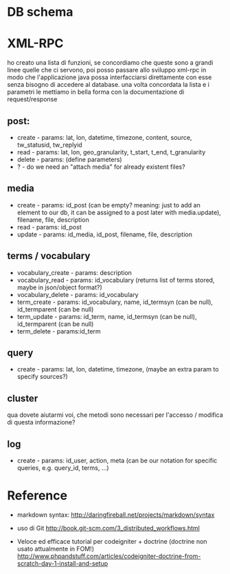 # DB schema

# XML-RPC

ho creato una lista di funzioni, se concordiamo che queste sono a grandi linee quelle che ci servono, poi posso passare allo sviluppo xml-rpc in modo 
che l'applicazione java possa interfacciarsi direttamente con esse senza bisogno di accedere al database. una volta concordata la lista e i parametri
le mettiamo in bella forma con la documentazione di request/response

## post:
- create - params: lat, lon, datetime, timezone, content, source, tw_statusid, tw_replyid
- read - params: lat, lon, geo_granularity, t_start, t_end, t_granularity
- delete - params: (define parameters)
- ? - do we need an "attach media" for already existent files?

## media
- create - params: id_post (can be empty? meaning: just to add an element to our db, it can be assigned to a post later with media.update), filename, file, description
- read - params: id_post
- update - params: id_media, id_post, filename, file, description

## terms / vocabulary
- vocabulary_create - params: description
- vocabulary_read - params: id_vocabulary (returns list of terms stored, maybe in json/object format?)
- vocabulary_delete - params: id_vocabulary
- term_create - params: id_vocabulary, name, id_termsyn (can be null), id_termparent (can be null)
- term_update - params: id_term, name, id_termsyn (can be null), id_termparent (can be null)
- term_delete - params:id_term

## query
- create - params: lat, lon, datetime, timezone, (maybe an extra param to specify sources?)

## cluster
qua dovete aiutarmi voi, che metodi sono necessari per l'accesso / modifica di questa informazione?

## log
- create - params: id_user, action, meta (can be our notation for specific queries, e.g. query_id, terms, ...)

# Reference

- markdown syntax: http://daringfireball.net/projects/markdown/syntax

- uso di Git http://book.git-scm.com/3_distributed_workflows.html

- Veloce ed efficace tutorial per codeigniter + doctrine (doctrine non usato attualmente in FOM!)
http://www.phpandstuff.com/articles/codeigniter-doctrine-from-scratch-day-1-install-and-setup
